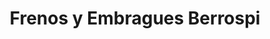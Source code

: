 ---
title: "Frenos y Embragues Berrospi"
url: /lima/frenos-y-embragues-berrospi/
shop: piezas de automóviles
---